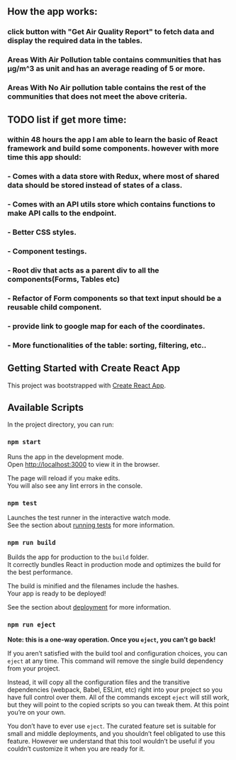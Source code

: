 ## How the app works: 
### click button with "Get Air Quality Report" to fetch data and display the required data in the tables. 
### Areas With Air Pollution table contains communities that has µg/m^3 as unit and has an average reading of 5 or more. 
### Areas With No Air pollution table contains the rest of the communities that does not meet the above criteria. 

## TODO list if get more time: 
### within 48 hours the app I am able to learn the basic of React framework and build some components. however with more time this app should: 
### - Comes with a data store with Redux, where most of shared data should be stored instead of states of a class. 
### - Comes with an API utils store which contains functions to make API calls to the endpoint. 
### - Better CSS styles. 
### - Component testings. 
### - Root div that acts as a parent div to all the components(Forms, Tables etc)
### - Refactor of Form components so that text input should be a reusable child component. 
### - provide link to google map for each of the coordinates. 
### - More functionalities of the table: sorting, filtering, etc..

## Getting Started with Create React App

This project was bootstrapped with [Create React App](https://github.com/facebook/create-react-app).

## Available Scripts

In the project directory, you can run:

### `npm start`

Runs the app in the development mode.\
Open [http://localhost:3000](http://localhost:3000) to view it in the browser.

The page will reload if you make edits.\
You will also see any lint errors in the console.

### `npm test`

Launches the test runner in the interactive watch mode.\
See the section about [running tests](https://facebook.github.io/create-react-app/docs/running-tests) for more information.

### `npm run build`

Builds the app for production to the `build` folder.\
It correctly bundles React in production mode and optimizes the build for the best performance.

The build is minified and the filenames include the hashes.\
Your app is ready to be deployed!

See the section about [deployment](https://facebook.github.io/create-react-app/docs/deployment) for more information.

### `npm run eject`

**Note: this is a one-way operation. Once you `eject`, you can’t go back!**

If you aren’t satisfied with the build tool and configuration choices, you can `eject` at any time. This command will remove the single build dependency from your project.

Instead, it will copy all the configuration files and the transitive dependencies (webpack, Babel, ESLint, etc) right into your project so you have full control over them. All of the commands except `eject` will still work, but they will point to the copied scripts so you can tweak them. At this point you’re on your own.

You don’t have to ever use `eject`. The curated feature set is suitable for small and middle deployments, and you shouldn’t feel obligated to use this feature. However we understand that this tool wouldn’t be useful if you couldn’t customize it when you are ready for it.